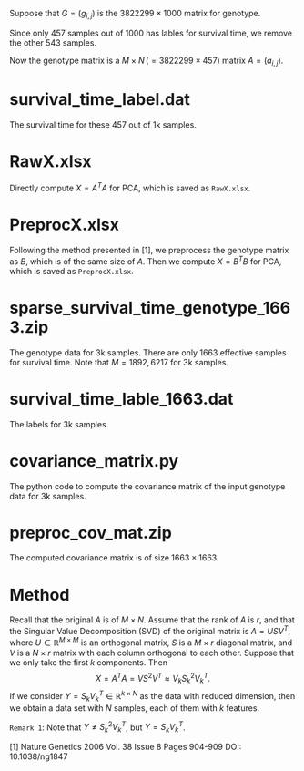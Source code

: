 Suppose that $G = (g_{i,j})$ is the $3822299 \times 1000$ matrix for genotype.

Since only $457$ samples out of $1000$ has lables for survival time, we remove the other $543$ samples.

Now the genotype matrix is a $M\times N \, ( = 3822299 \times 457)$ matrix $A = (a_{i,j})$.


# survival_time_label.dat
The survival time for these $457$  out of 1k samples.

# RawX.xlsx
Directly compute $X = A^TA$ for PCA, which is saved as `RawX.xlsx`.

# PreprocX.xlsx
Following the method presented in [1], we preprocess the genotype matrix as $B$, which is of the same size of $A$. Then we compute $X = B^TB$ for PCA, which is saved as `PreprocX.xlsx`.

# sparse_survival_time_genotype_1663.zip
The genotype data for 3k samples. There are only $1663$ effective samples for survival time.  Note that $M = 1892,6217$ for 3k samples.

# survival_time_lable_1663.dat
The labels for 3k samples.

# covariance_matrix.py

The python code to compute the covariance matrix of the input genotype data for 3k samples. 

# preproc_cov_mat.zip

The computed covariance matrix is of size $1663\times 1663$.

# Method

Recall that the original $A$ is of $M\times N$. Assume that the rank of $A$ is $r$, and that the Singular Value Decomposition (SVD) of the original matrix is $A = USV^T$, where $U\in\mathbb{R}^{M\times M}$ is an orthogonal matrix, $S$ is a $M\times r$ diagonal matrix, and $V$ is a $N\times r$ matrix with each column orthogonal to each other. Suppose that we only take the first $k$ components. Then $$X  = A^TA = VS^2V^T \approx V_k S_k^2V_k^T.$$ If we consider $Y = S_kV_k^T\in \mathbb{R}^{k\times N}$ as the data with reduced dimension, then we obtain a data set with $N$ samples, each of them with $k$ features.

`Remark 1`: Note that $Y\neq S_k^2V_k^T$, but $Y = S_kV_k^T$.

[1] Nature Genetics 2006 Vol. 38 Issue 8 Pages 904-909 DOI: 10.1038/ng1847